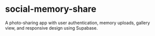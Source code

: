 # social-memory-share
A photo-sharing app with user authentication, memory uploads, gallery view, and responsive design using Supabase.
